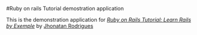 #Ruby on rails Tutorial demostration application

This is the demonstration application for [*Ruby on Rails Tutorial: Learn Rails by Exemple*](http://www.lugardosite.com.br) by [Jhonatan Rodrigues](http://www.lugardosite.com.br)